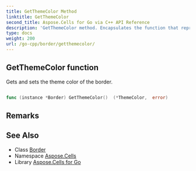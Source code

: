 ```yaml
---
title: GetThemeColor Method 
linktitle: GetThemeColor
second_title: Aspose.Cells for Go via C++ API Reference
description: 'GetThemeColor method. Encapsulates the function that represents getthemecolor in Go.'
type: docs
weight: 200
url: /go-cpp/border/getthemecolor/
---
```


## GetThemeColor function

Gets and sets the theme color of the border.

```go

func (instance *Border) GetThemeColor()  (*ThemeColor,  error) 

```

## Remarks


## See Also

* Class [Border](../)
* Namespace [Aspose.Cells](../../)
* Library [Aspose.Cells for Go](../../../)
